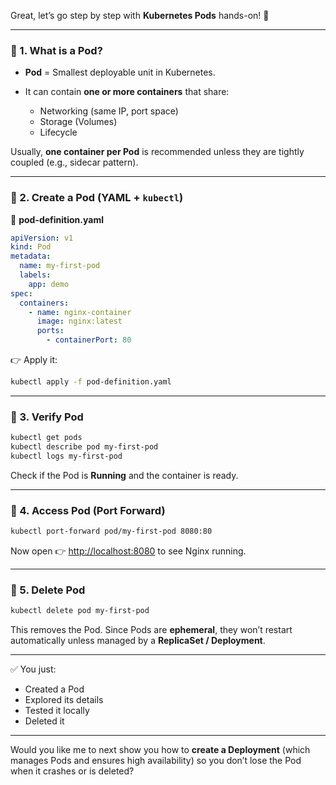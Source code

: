 Great, let’s go step by step with **Kubernetes Pods** hands-on! 🚀

---

### 🔹 1. What is a Pod?

* **Pod** = Smallest deployable unit in Kubernetes.
* It can contain **one or more containers** that share:

  * Networking (same IP, port space)
  * Storage (Volumes)
  * Lifecycle

Usually, **one container per Pod** is recommended unless they are tightly coupled (e.g., sidecar pattern).

---

### 🔹 2. Create a Pod (YAML + `kubectl`)

📄 **pod-definition.yaml**

```yaml
apiVersion: v1
kind: Pod
metadata:
  name: my-first-pod
  labels:
    app: demo
spec:
  containers:
    - name: nginx-container
      image: nginx:latest
      ports:
        - containerPort: 80
```

👉 Apply it:

```bash
kubectl apply -f pod-definition.yaml
```

---

### 🔹 3. Verify Pod

```bash
kubectl get pods
kubectl describe pod my-first-pod
kubectl logs my-first-pod
```

Check if the Pod is **Running** and the container is ready.

---

### 🔹 4. Access Pod (Port Forward)

```bash
kubectl port-forward pod/my-first-pod 8080:80
```

Now open 👉 [http://localhost:8080](http://localhost:8080) to see Nginx running.

---

### 🔹 5. Delete Pod

```bash
kubectl delete pod my-first-pod
```

This removes the Pod. Since Pods are **ephemeral**, they won’t restart automatically unless managed by a **ReplicaSet / Deployment**.

---

✅ You just:

* Created a Pod
* Explored its details
* Tested it locally
* Deleted it

---

Would you like me to next show you how to **create a Deployment** (which manages Pods and ensures high availability) so you don’t lose the Pod when it crashes or is deleted?
